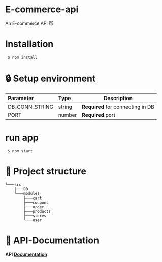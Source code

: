 # E-commerce-api 
An  E-commerce API 😻

# Installation 
```
 $ npm install 
```
# 🔒 Setup environment 

| Parameter | Type | Description | 
| :-------- | :----|-------------|
|DB_CONN_STRING| string | **Required** for connecting in DB |
|PORT| number | **Required** port |

# run app 
```
 $ npm start
```
# 🌲 Project structure  
    └───src
        ├───DB
        └───modules
            ├───cart
            ├───coupons
            ├───order
            ├───products
            ├───stores
            └───user
# 📖 API-Documentation 

#### API [Documentation](https://documenter.getpostman.com/view/11682336/UzdtWSyB)